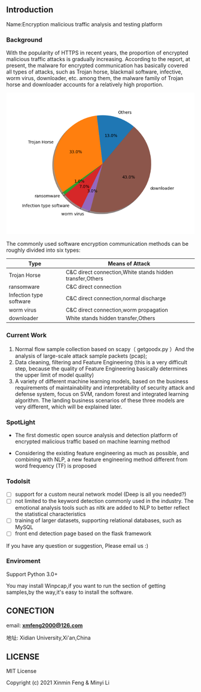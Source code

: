 Introduction
----------

Name:Encryption malicious traffic analysis and testing platform

### Background

With the popularity of HTTPS in recent years, the proportion of encrypted malicious traffic attacks is gradually increasing. According to the report, at present, the malware for encrypted communication has basically covered all types of attacks, such as Trojan horse, blackmail software, infective, worm virus, downloader, etc. among them, the malware family of Trojan horse and downloader accounts for a relatively high proportion.


 ![The proportion of malware](./Pictures/PieChart.png)

The commonly used software encryption communication methods can be roughly divided into six types:


|Type|Means of Attack|
|-------|--------|
|Trojan Horse|C&C direct connection,White stands hidden transfer,Others|
|ransomware|C&C direct connection|
|Infection type software|C&C direct connection,normal discharge|
|worm virus|C&C direct connection,worm propagation|
|downloader|White stands hidden transfer,Others|

### Current Work

1. Normal flow sample collection based on scapy（ getgoodx.py ）And the analysis of large-scale attack sample packets (pcap);
2. Data cleaning, filtering and Feature Engineering (this is a very difficult step, because the quality of Feature Engineering basically determines the upper limit of model quality)
3. A variety of different machine learning models, based on the business requirements of maintainability and interpretability of security attack and defense system, focus on SVM, random forest and integrated learning algorithm. The landing business scenarios of these three models are very different, which will be explained later.

### SpotLight

- The first domestic open source analysis and detection platform of encrypted malicious traffic based on machine learning method

- Considering the existing feature engineering as much as possible, and combining with NLP, a new feature engineering method different from word frequency (TF) is proposed

### Todolsit

- [ ] support for a custom neural network model (Deep is all you needed?)
- [ ] not limited to the keyword detection commonly used in the industry. The emotional analysis tools such as nltk are added to NLP to better reflect the statistical characteristics
- [ ] training of larger datasets, supporting relational databases, such as MySQL
- [ ] front end detection page based on the flask framework

If you have any question or suggestion, Please email us :)

### Enviroment



 Support Python 3.0+
 
 You may install Winpcap,if you want to run the section of getting samples,by the way,it's easy to install the software.


CONECTION
-----------
email: **xmfeng2000@126.com**

地址: Xidian University,Xi'an,China


LICENSE
-------
MIT License

Copyright (c) 2021 Xinmin Feng & Minyi Li